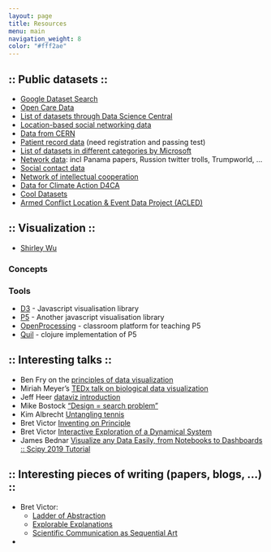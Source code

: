 ```yaml
---
layout: page
title: Resources
menu: main
navigation_weight: 8
color: "#fff2ae"
---
```

## :: Public datasets ::

* [Google Dataset Search](https://toolbox.google.com/datasetsearch)
* [Open Care Data](https://zenodo.org/record/1215979)
* [List of datasets through Data Science Central](http://www.datasciencecentral.com/profiles/blogs/big-data-sets-available-for-free)
* [Location-based social networking data](https://snap.stanford.edu/data/loc-gowalla.html)
* [Data from CERN](http://opendata.cern.ch)
* [Patient record data](https://mimic.physionet.org) (need registration and passing test)
* [List of datasets in different categories by Microsoft](http://msropendata.com)
* [Network data](https://neo4j.com/sandbox-v2/): incl Panama papers, Russion twitter trolls, Trumpworld, ...
* [Social contact data](http://www.socialcontactdata.org/data/)
* [Network of intellectual cooperation](https://github.com/grandjeanmartin/intellectual-cooperation)
* [Data for Climate Action D4CA](http://dataforclimateaction.org/)
* [Cool Datasets](https://www.cooldatasets.com)
* [Armed Conflict Location & Event Data Project (ACLED)](https://www.acleddata.com/)

## :: Visualization ::

* [Shirley Wu](http://sxywu.com/)

### Concepts


### Tools

* [D3](d3js.org) - Javascript visualisation library
* [P5](p5js.org) - Another javascript visualisation library
* [OpenProcessing](openprocessing.org) - classroom platform for teaching P5
* [Quil](quil.info) - clojure implementation of P5

## :: Interesting talks ::

* Ben Fry on the [principles of data visualization](vizbi.org/Videos/11551146)
* Miriah Meyer’s [TEDx talk on biological data visualization](www.youtube.com…Cf8MA&gl=BE)
* Jeff Heer [dataviz introduction](www.youtube.com/watch?v=vc1bq0qIKoA)
* Mike Bostock [“Design = search problem”](www.youtube.com/watch?v=fThhbt23SGM)
* Kim Albrecht [Untangling tennis](www.youtube.com/watch?v=Ufjm_LD_d0o)
* Bret Victor [Inventing on Principle](vimeo.com/36579366)
* Bret Victor [Interactive Exploration of a Dynamical System](worrydream.com/InteractiveExplorationOfADynamicalSystem/)
* James Bednar [Visualize any Data Easily, from Notebooks to Dashboards :: Scipy 2019 Tutorial](https://www.youtube.com/watch?v=7deGS4IPAQ0)

## :: Interesting pieces of writing (papers, blogs, ...) ::

* Bret Victor:
  * [Ladder of Abstraction](worrydream.com/LadderOfAbstraction/)
  * [Explorable Explanations](worrydream.com/ExplorableExplanations/)
  * [Scientific Communication as Sequential Art](worrydream.com/ScientificCommunicationAsSequentialArt/)
*
